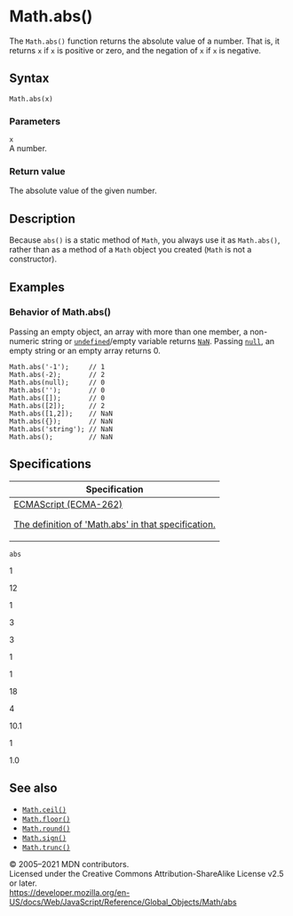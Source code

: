 # Math.abs()

The `Math.abs()` function returns the absolute value of a number. That is, it returns `x` if `x` is positive or zero, and the negation of `x` if `x` is negative.

## Syntax

    Math.abs(x)

### Parameters

`x`  
A number.

### Return value

The absolute value of the given number.

## Description

Because `abs()` is a static method of `Math`, you always use it as `Math.abs()`, rather than as a method of a `Math` object you created (`Math` is not a constructor).

## Examples

### Behavior of Math.abs()

Passing an empty object, an array with more than one member, a non-numeric string or [`undefined`](../undefined)/empty variable returns [`NaN`](../nan). Passing [`null`](../null), an empty string or an empty array returns 0.

    Math.abs('-1');     // 1
    Math.abs(-2);       // 2
    Math.abs(null);     // 0
    Math.abs('');       // 0
    Math.abs([]);       // 0
    Math.abs([2]);      // 2
    Math.abs([1,2]);    // NaN
    Math.abs({});       // NaN
    Math.abs('string'); // NaN
    Math.abs();         // NaN

## Specifications

<table>
<thead>
<tr class="header">
<th>Specification</th>
</tr>
</thead>
<tbody>
<tr class="odd">
<td>
<a href="https://tc39.es/ecma262/#sec-math.abs">ECMAScript (ECMA-262) 
<br/>

<span class="small">The definition of 'Math.abs' in that specification.</span>
</a>
</td>
</tr>
</tbody>
</table>

`abs`

1

12

1

3

3

1

1

18

4

10.1

1

1.0

## See also

-   [`Math.ceil()`](ceil)
-   [`Math.floor()`](floor)
-   [`Math.round()`](round)
-   [`Math.sign()`](sign)
-   [`Math.trunc()`](trunc)

© 2005–2021 MDN contributors.  
Licensed under the Creative Commons Attribution-ShareAlike License v2.5 or later.  
<a href="https://developer.mozilla.org/en-US/docs/Web/JavaScript/Reference/Global_Objects/Math/abs" class="_attribution-link">https://developer.mozilla.org/en-US/docs/Web/JavaScript/Reference/Global_Objects/Math/abs</a>
